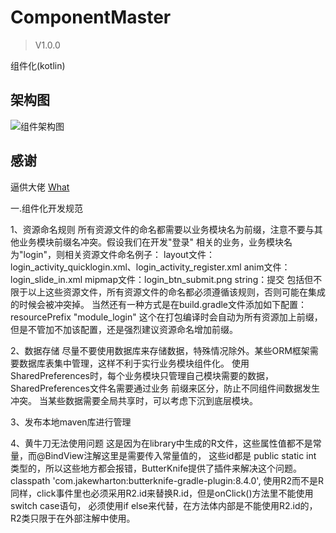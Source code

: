 # ComponentMaster

> V1.0.0  

组件化(kotlin)

## 架构图

![组件架构图](https://upload-images.jianshu.io/upload_images/6188347-2175e13adf3f6ae7.png?imageMogr2/auto-orient/strip%7CimageView2/2/w/1240)

## 感谢

逼供大佬 [What](https://github.com/y1xian/What)

一.组件化开发规范 

  1、资源命名规则
  所有资源文件的命名都需要以业务模块名为前缀，注意不要与其他业务模块前缀名冲突。假设我们在开发"登录"
  相关的业务，业务模块名为"login"，则相关资源文件命名例子：
  layout文件：login_activity_quicklogin.xml、login_activity_register.xml
  anim文件：login_slide_in.xml
  mipmap文件：login_btn_submit.png
  string：<string name="login_submit">提交</string>
  包括但不限于以上这些资源文件，所有资源文件的命名都必须遵循该规则，否则可能在集成的时候会被冲突掉。
  当然还有一种方式是在build.gradle文件添加如下配置：
  resourcePrefix "module_login"
  这个在打包编译时会自动为所有资源加上前缀，但是不管加不加该配置，还是强烈建议资源命名增加前缀。
  
  2、数据存储
  尽量不要使用数据库来存储数据，特殊情况除外。某些ORM框架需要数据库表集中管理，这样不利于实行业务模块组件化。
  使用SharedPreferences时，每个业务模块只管理自己模块需要的数据，SharedPreferences文件名需要通过业务
  前缀来区分，防止不同组件间数据发生冲突。
  当某些数据需要全局共享时，可以考虑下沉到底层模块。
  
  3、发布本地maven库进行管理
  
  4、黄牛刀无法使用问题
     这是因为在library中生成的R文件，这些属性值都不是常量，而@BindView注解这里是需要传入常量值的，
     这些id都是 public static int 类型的，所以这些地方都会报错，ButterKnife提供了插件来解决这个问题。
     classpath 'com.jakewharton:butterknife-gradle-plugin:8.4.0',
     使用R2而不是R
     同样，click事件里也必须采用R2.id来替换R.id，但是onClick()方法里不能使用switch case语句，
     必须使用if else来代替，在方法体内部是不能使用R2.id的，R2类只限于在外部注解中使用。
  

  
  
 
  



